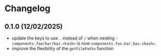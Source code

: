 # Changelog

## 0.1.0 (12/02/2025)

- update the keys to use `.` instead of `/` when nesting - `components.foo/bar/baz.<hash>` is now `components.foo.bar.baz.<hash>`.
- improve the flexibility of the `getFilePaths` function
